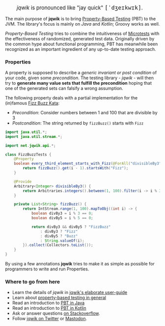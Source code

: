 
<p style="font-size: larger;margin-left: 1cm;">
    <em>jqwik</em> is pronounced like "jay quick" <code style="font-size: large">[ˈdʒeɪkwɪk]</code>.
</p>


The main purpose of __jqwik__ is to bring [Property-Based Testing](/property-based-testing.html) (PBT) 
to the JVM. 
The library's focus is mainly on _Java_ and _Kotlin_; Groovy works as well.

_Property-Based Testing_ tries to combine the intuitiveness of 
[Microtests](https://www.industriallogic.com/blog/history-microtests/) with the
effectiveness of randomized, generated test data.
Originally driven by the common hype about functional programming, 
PBT has meanwhile been recognized as an important ingredient of any up-to-date testing approach.

### Properties

A property is supposed to describe a _generic invariant or post condition_ of your code, given some
_precondition_. The testing library - _jqwik_ - will then try to 
**generate many value sets that fulfill the precondition** hoping that one of the generated sets
can falsify a wrong assumption.

The following property deals with a partial implementation for the (in)famous 
[Fizz Buzz Kata](http://codingdojo.org/kata/FizzBuzz/):

- _Precondition_: Consider numbers between 1 and 100 that are divisible by 3
- _Postcondition_: The string returned by `fizzBuzz()` starts with `Fizz` 

```java
import java.util.*;
import java.util.stream.*;

import net.jqwik.api.*;

class FizzBuzzTests {
	@Property
	boolean every_third_element_starts_with_Fizz(@ForAll("divisibleBy3") int i) {
		return fizzBuzz().get(i - 1).startsWith("Fizz");
	}

	@Provide
	Arbitrary<Integer> divisibleBy3() {
		return Arbitraries.integers().between(1, 100).filter(i -> i % 3 == 0);
	}

	private List<String> fizzBuzz() {
		return IntStream.range(1, 100).mapToObj((int i) -> {
			boolean divBy3 = i % 3 == 0;
			boolean divBy5 = i % 5 == 0;

			return divBy3 && divBy5 ? "FizzBuzz"
				: divBy3 ? "Fizz"
				: divBy5 ? "Buzz"
				: String.valueOf(i);
		}).collect(Collectors.toList());
	}
}
```

By using a few annotations __jqwik__ tries to make it as simple as possible 
for programmers to write and run Properties.

### Where to go from here

- Learn the details of _jqwik_ in [jqwik's elaborate user-guide](/docs/current/user-guide.html)
- Learn about [property-based testing in general](/property-based-testing.html)
- Read an introduction to [PBT in Java](https://blog.johanneslink.net/2018/03/24/property-based-testing-in-java-introduction/)
- Read an introduction to [PBT in Kotlin](https://johanneslink.net/property-based-testing-in-kotlin/)
- Ask or answer questions [on Stackoverflow](https://stackoverflow.com/questions/tagged/jqwik).
- Follow [jqwik on Twitter](https://twitter.com/jqwiknet)
  or <a rel="me" href="https://fosstodon.org/@jqwik">Mastodon</a>.


